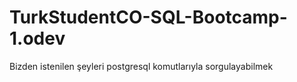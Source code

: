 # TurkStudentCO-SQL-Bootcamp-1.odev
 Bizden istenilen şeyleri postgresql komutlarıyla sorgulayabilmek
